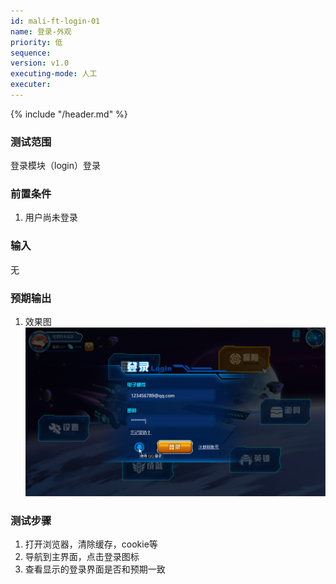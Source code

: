 ```yaml
---
id: mali-ft-login-01
name: 登录-外观
priority: 低
sequence: 
version: v1.0
executing-mode: 人工
executer: 
---
```


{% include "/header.md" %}

### 测试范围
  登录模块（login）登录

### 前置条件
1. 用户尚未登录  

### 输入
  无

### 预期输出
  1. 效果图![](登录.png)

### 测试步骤
1. 打开浏览器，清除缓存，cookie等
2. 导航到主界面，点击登录图标
3. 查看显示的登录界面是否和预期一致

